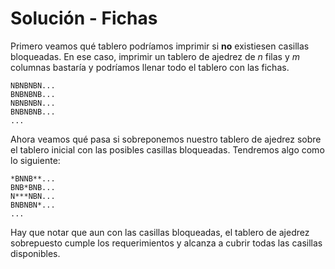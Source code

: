 # Solución - Fichas

Primero veamos qué tablero podríamos imprimir si **no** existiesen casillas bloqueadas. En ese caso, imprimir un tablero de ajedrez de $n$ filas y $m$ columnas bastaría y podríamos llenar todo el tablero con las fichas.

```
NBNBNBN...
BNBNBNB...
NBNBNBN...
BNBNBNB...
...
```

Ahora veamos qué pasa si sobreponemos nuestro tablero de ajedrez sobre el tablero inicial con las posibles casillas bloqueadas. Tendremos algo como lo siguiente:

```
*BNNB**...
BNB*BNB...
N***NBN...
BNBNBN*...
...
```

Hay que notar que aun con las casillas bloqueadas, el tablero de ajedrez sobrepuesto cumple los requerimientos y alcanza a cubrir todas las casillas disponibles.
